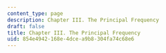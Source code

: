 ```yaml
---
content_type: page
description: Chapter III. The Principal Frequency
draft: false
title: Chapter III. The Principal Frequency
uid: 854e4942-168e-4dce-a9b8-304fa74c68e6
---
```

